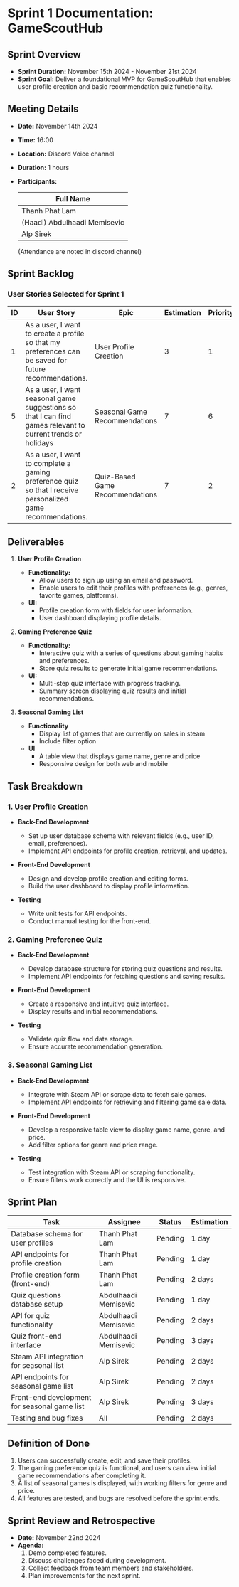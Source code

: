 # Sprint 1 Documentation: GameScoutHub

## Sprint Overview

- **Sprint Duration:** November 15th 2024 - November 21st 2024
- **Sprint Goal:** Deliver a foundational MVP for GameScoutHub that enables user profile creation and basic recommendation quiz functionality.

## Meeting Details

- **Date:** November 14th 2024
- **Time:** 16:00
- **Location:** Discord Voice channel
- **Duration:** 1 hours
- **Participants:**

  | Full Name                    |
  | ---------------------------- |
  | Thanh Phat Lam               |
  | (Haadi) Abdulhaadi Memisevic |
  | Alp Sirek                    |

  (Attendance are noted in discord channel)

## Sprint Backlog

### User Stories Selected for Sprint 1

| ID  | User Story                                                                                                  | Epic                            | Estimation | Priority |
| --- | ----------------------------------------------------------------------------------------------------------- | ------------------------------- | ---------- | -------- |
| 1   | As a user, I want to create a profile so that my preferences can be saved for future recommendations.       | User Profile Creation           | 3          | 1        |
| 5   | As a user, I want seasonal game suggestions so that I can find games relevant to current trends or holidays | Seasonal Game Recommendations   | 7          | 6        |
| 2   | As a user, I want to complete a gaming preference quiz so that I receive personalized game recommendations. | Quiz-Based Game Recommendations | 7          | 2        |

## Deliverables

1. **User Profile Creation**

   - **Functionality:**
     - Allow users to sign up using an email and password.
     - Enable users to edit their profiles with preferences (e.g., genres, favorite games, platforms).
   - **UI:**
     - Profile creation form with fields for user information.
     - User dashboard displaying profile details.

2. **Gaming Preference Quiz**

   - **Functionality:**
     - Interactive quiz with a series of questions about gaming habits and preferences.
     - Store quiz results to generate initial game recommendations.
   - **UI:**
     - Multi-step quiz interface with progress tracking.
     - Summary screen displaying quiz results and initial recommendations.

3. **Seasonal Gaming List**
   - **Functionality**
     - Display list of games that are currently on sales in steam
     - Include filter option
   - **UI**
     - A table view that displays game name, genre and price
     - Responsive design for both web and mobile

## Task Breakdown

### 1. User Profile Creation

- **Back-End Development**

  - Set up user database schema with relevant fields (e.g., user ID, email, preferences).
  - Implement API endpoints for profile creation, retrieval, and updates.

- **Front-End Development**

  - Design and develop profile creation and editing forms.
  - Build the user dashboard to display profile information.

- **Testing**
  - Write unit tests for API endpoints.
  - Conduct manual testing for the front-end.

### 2. Gaming Preference Quiz

- **Back-End Development**

  - Develop database structure for storing quiz questions and results.
  - Implement API endpoints for fetching questions and saving results.

- **Front-End Development**

  - Create a responsive and intuitive quiz interface.
  - Display results and initial recommendations.

- **Testing**
  - Validate quiz flow and data storage.
  - Ensure accurate recommendation generation.

### 3. Seasonal Gaming List

- **Back-End Development**

  - Integrate with Steam API or scrape data to fetch sale games.
  - Implement API endpoints for retrieving and filtering game sale data.

- **Front-End Development**

  - Develop a responsive table view to display game name, genre, and price.
  - Add filter options for genre and price range.

- **Testing**
  - Test integration with Steam API or scraping functionality.
  - Ensure filters work correctly and the UI is responsive.

## Sprint Plan

| Task                                         | Assignee             | Status  | Estimation |
| -------------------------------------------- | -------------------- | ------- | ---------- |
| Database schema for user profiles            | Thanh Phat Lam       | Pending | 1 day      |
| API endpoints for profile creation           | Thanh Phat Lam       | Pending | 1 day      |
| Profile creation form (front-end)            | Thanh Phat Lam       | Pending | 2 days     |
| Quiz questions database setup                | Abdulhaadi Memisevic | Pending | 1 day      |
| API for quiz functionality                   | Abdulhaadi Memisevic | Pending | 2 days     |
| Quiz front-end interface                     | Abdulhaadi Memisevic | Pending | 3 days     |
| Steam API integration for seasonal list      | Alp Sirek            | Pending | 2 days     |
| API endpoints for seasonal game list         | Alp Sirek            | Pending | 2 days     |
| Front-end development for seasonal game list | Alp Sirek            | Pending | 3 days     |
| Testing and bug fixes                        | All                  | Pending | 2 days     |

## Definition of Done

1. Users can successfully create, edit, and save their profiles.
2. The gaming preference quiz is functional, and users can view initial game recommendations after completing it.
3. A list of seasonal games is displayed, with working filters for genre and price.
4. All features are tested, and bugs are resolved before the sprint ends.

## Sprint Review and Retrospective

- **Date:** November 22nd 2024
- **Agenda:**
  1. Demo completed features.
  2. Discuss challenges faced during development.
  3. Collect feedback from team members and stakeholders.
  4. Plan improvements for the next sprint.

